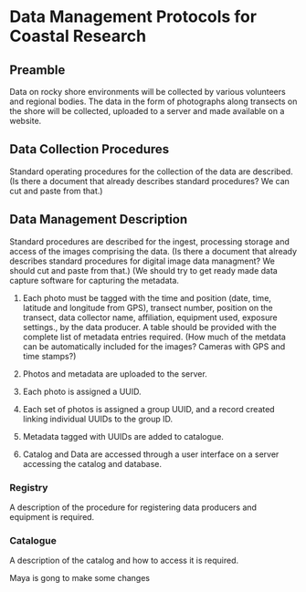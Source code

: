 # Data Management Protocols for Coastal Research
## Preamble
Data on rocky shore environments will be collected by various volunteers and regional bodies. The data in the form of photographs along transects on the shore will be collected, uploaded to a server and made available on a website. 

## Data Collection Procedures
Standard operating procedures for the collection of the data are described. (Is there a document that already describes standard procedures? We can cut and paste from that.)

## Data Management Description

Standard procedures are described for the ingest, processing storage and access of the images comprising the data.  (Is there a document that already describes standard procedures for digital image data managment? We should cut and paste from that.) (We should try to get ready made data capture software for capturing the metadata. 


1. Each photo must be tagged with the time and position (date, time, latitude and longitude from GPS), transect number, position on the transect, data collector name, affiliation, equipment used, exposure settings., by the data producer.  A table should be provided with the complete list of metadata entries required. (How much of the metdata can be automatically included for the images? Cameras with GPS and time stamps?)


2. Photos and metadata are uploaded to the server.

3. Each photo is assigned a UUID. 

4. Each set of photos is assigned a group UUID, and a record created linking individual UUIDs to the group ID. 

5. Metadata tagged with UUIDs are added to catalogue.  
6. Catalog and Data are accessed through a user interface on a server accessing the catalog and database. 

### Registry 

A description of the procedure for registering data producers and equipment is required.

### Catalogue

A description of the catalog and how to access it is required. 


Maya is gong to make some changes

